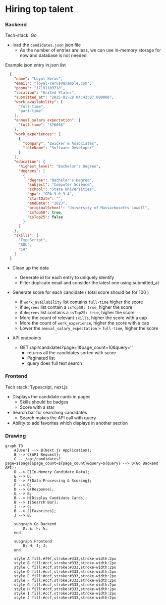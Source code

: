 # Hiring top talent 

### Backend 

Tech-stack: Go

- load the `candidates.json` json file
  - As the number of entries are less, we can use in-memory storage for now and database is not needed

Example json entry in json list
```json
  {
    "name": "Loyal Xerus",
    "email": "loyal-xerus@example.com",
    "phone": "17192103718",
    "location": "United States",
    "submitted_at": "2025-01-28 04:43:07.000000",
    "work_availability": [
      "full-time",
      "part-time"
    ],
    "annual_salary_expectation": {
      "full-time": "$76048"
    },
    "work_experiences": [
      {
        "company": "Zwicker & Associates",
        "roleName": "Software Developer"
      }
    ],
    "education": {
      "highest_level": "Bachelor's Degree",
      "degrees": [
        {
          "degree": "Bachelor's Degree",
          "subject": "Computer Science",
          "school": "State Universities",
          "gpa": "GPA 3.0-3.4",
          "startDate": "",
          "endDate": "2023",
          "originalSchool": "University of Massachusetts Lowell",
          "isTop50": true,
          "isTop25": false
        }
      ]
    },
    "skills": [
      "TypeScript",
      "SQL",
      "C#"
    ]
  }
```

- Clean up the data
  - Generate id for each entry to uniquely identify
  - Filter duplicate email and consider the latest one using submitted_at

- Generate score for each candidate ( total score should be for 100 )
  - if `work_availability` list contains `full-time` higher the score
  - if `degrees` list contain a `isTop50: true`, higher the score 
  - if `degrees` list contains a `isTop25: true`, higher the score
  - More the count of relevant `skills`, higher the score with a cap
  - More the count of `work_experience`, higher the score with a cap
  - Lower the `annual_salary_expectation` > `full-time`, higher the score

- API endpoints 
  - GET /api/candidates?page=1&page_count=10&query=''
    - returns all the candidates sorted with score 
    - Paginated list
    - query does full text search


### Frontend 

Tech stack: Typescript, next.js

- Displays the candidate cards in pages
  - Skills should be badges
  - Score with a star
- Search bar for searching candidates 
  - Search makes the API call with query
- Ability to add favorites which displays in another section

### Drawing 

```mermaid
graph TD
    A[User] --> B(Next.js Application);
    B --> C{API Request};
    C -- /api/candidates?page=${page}&page_count=${page_count}&query=${query} --> D(Go Backend API);
    D --> E[In-Memory Candidate Data];
    E --> D;
    D --> F{Data Processing & Scoring};
    F --> D;
    D --> G(Response);
    G --> B;
    B --> H[Display Candidate Cards];
    B --> I[Search Bar];
    I --> C;
    B --> J[Favorites];
    J --> B;

    subgraph Go Backend
        D; E; F; G;
    end

    subgraph Frontend
        B; H; I; J;
    end

    style A fill:#f9f,stroke:#333,stroke-width:2px
    style B fill:#ccf,stroke:#333,stroke-width:2px
    style C fill:#ccf,stroke:#333,stroke-width:2px
    style D fill:#ccf,stroke:#333,stroke-width:2px
    style E fill:#ccf,stroke:#333,stroke-width:2px
    style F fill:#ccf,stroke:#333,stroke-width:2px
    style G fill:#ccf,stroke:#333,stroke-width:2px
    style H fill:#ccf,stroke:#333,stroke-width:2px
    style I fill:#ccf,stroke:#333,stroke-width:2px
    style J fill:#ccf,stroke:#333,stroke-width:2px
```
